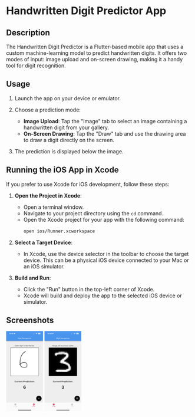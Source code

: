 # Handwritten Digit Predictor App

## Description

The Handwritten Digit Predictor is a Flutter-based mobile app that uses a custom machine-learning model to predict handwritten digits. It offers two modes of input: image upload and on-screen drawing, making it a handy tool for digit recognition.


## Usage

1. Launch the app on your device or emulator.

2. Choose a prediction mode:
   - **Image Upload**: Tap the "Image" tab to select an image containing a handwritten digit from your gallery.
   - **On-Screen Drawing**: Tap the "Draw" tab and use the drawing area to draw a digit directly on the screen.

3. The prediction is displayed below the image.

## Running the iOS App in Xcode

If you prefer to use Xcode for iOS development, follow these steps:

1. **Open the Project in Xcode**:
   - Open a terminal window.
   - Navigate to your project directory using the `cd` command.
   - Open the Xcode project for your app with the following command:
     ```bash
     open ios/Runner.xcworkspace
     ```
   
2. **Select a Target Device**:
   - In Xcode, use the device selector in the toolbar to choose the target device. This can be a physical iOS device connected to your Mac or an iOS simulator.

3. **Build and Run**:
   - Click the "Run" button in the top-left corner of Xcode.
   - Xcode will build and deploy the app to the selected iOS device or simulator.

## Screenshots

<img src="img1.PNG" width="100"/> <img src="img2.PNG" width="100"/> 
